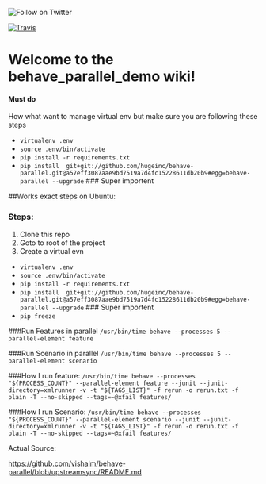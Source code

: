 <p>
  <a href="https://twitter.com/intent/follow?screen_name=vishalm84"><img align="left" src="https://img.shields.io/twitter/follow/vishalm84.svg?style=social&label=Follow%20@vishalm84" alt="Follow on Twitter"></a>
<br />
</p>

[![Travis](https://travis-ci.org/vishalm/behave_parallel_demo.svg)](https://travis-ci.org/vishalm/behave_parallel_demo)



# Welcome to the behave_parallel_demo wiki!
#### Must do 
How what want to manage virtual env but make sure you are following these steps
* `virtualenv .env `
* `source .env/bin/activate `
* `pip install -r requirements.txt`
* `pip install  git+git://github.com/hugeinc/behave-parallel.git@a57eff3087aae9bd7519a7d4fc15228611db20b9#egg=behave-parallel --upgrade` ### Super importent


##Works exact steps on Ubuntu:

### Steps: 
1. Clone this repo 
1. Goto to root of the project
1. Create a virtual evn 

* `virtualenv .env `
* `source .env/bin/activate `
* `pip install -r requirements.txt`
* `pip install  git+git://github.com/hugeinc/behave-parallel.git@a57eff3087aae9bd7519a7d4fc15228611db20b9#egg=behave-parallel --upgrade` ### Super importent
* `pip freeze`

###Run Features in parallel
`/usr/bin/time behave --processes 5 --parallel-element feature `

###Run Scenario in parallel
`/usr/bin/time behave --processes 5 --parallel-element scenario `

###How I run feature: 
`/usr/bin/time behave --processes "${PROCESS_COUNT}" --parallel-element feature --junit --junit-directory=xmlrunner -v -t "${TAGS_LIST}" -f rerun -o rerun.txt -f plain -T --no-skipped --tags=~@xfail features/`

###How I run Scenario: 
`/usr/bin/time behave --processes "${PROCESS_COUNT}" --parallel-element scenario --junit --junit-directory=xmlrunner -v -t "${TAGS_LIST}" -f rerun -o rerun.txt -f plain -T --no-skipped --tags=~@xfail features/ `

Actual Source:

<https://github.com/vishalm/behave-parallel/blob/upstreamsync/README.md>
